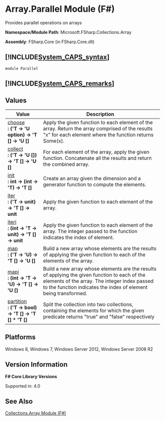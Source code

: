 # Array.Parallel Module (F#)

Provides parallel operations on arrays

**Namespace/Module Path**: Microsoft.FSharp.Collections.Array

**Assembly**: FSharp.Core (in FSharp.Core.dll)


## [!INCLUDE[System_CAPS_syntax](//System/Token/System_CAPS_syntax_md.md)]

```
module Parallel
```

## [!INCLUDE[System_CAPS_remarks](//System/Token/System_CAPS_remarks_md.md)]

## Values


|Value|Description|
|-----|-----------|
|[choose](http://msdn.microsoft.com/en-us/library/2deed2b4-eb4c-4d03-9931-0f5bbb47f1f1)<br />**: ('T -&gt; 'U option) -&gt; 'T [] -&gt; 'U []**|Apply the given function to each element of the array. Return the array comprised of the results "x" for each element where the function returns Some(x).|
|[collect](http://msdn.microsoft.com/en-us/library/3787e401-d84e-4521-9d7f-87303753dc7b)<br />**: ('T -&gt; 'U []) -&gt; 'T [] -&gt; 'U []**|For each element of the array, apply the given function. Concatenate all the results and return the combined array.|
|[init](http://msdn.microsoft.com/en-us/library/96c71191-2fa4-42fc-9418-80e1a1906fef)<br />**: int -&gt; (int -&gt; 'T) -&gt; 'T []**|Create an array given the dimension and a generator function to compute the elements.|
|[iter](http://msdn.microsoft.com/en-us/library/2484b54a-41b7-482e-8931-b528b32ba93e)<br />**: ('T -&gt; unit) -&gt; 'T [] -&gt; unit**|Apply the given function to each element of the array.|
|[iteri](http://msdn.microsoft.com/en-us/library/5e777c6f-9b12-4a63-8168-9d7a66205482)<br />**: (int -&gt; 'T -&gt; unit) -&gt; 'T [] -&gt; unit**|Apply the given function to each element of the array. The integer passed to the function indicates the index of element.|
|[map](http://msdn.microsoft.com/en-us/library/0485547d-15e9-41ed-a3a6-fb5816413fed)<br />**: ('T -&gt; 'U) -&gt; 'T [] -&gt; 'U []**|Build a new array whose elements are the results of applying the given function to each of the elements of the array.|
|[mapi](http://msdn.microsoft.com/en-us/library/994595e4-6886-467e-a6c3-cebc4e621052)<br />**: (int -&gt; 'T -&gt; 'U) -&gt; 'T [] -&gt; 'U []**|Build a new array whose elements are the results of applying the given function to each of the elements of the array. The integer index passed to the function indicates the index of element being transformed.|
|[partition](http://msdn.microsoft.com/en-us/library/1981a0bd-8d44-46a2-a3f3-3e5cc7b78fce)<br />**: ('T -&gt; bool) -&gt; 'T [] -&gt; 'T [] &#42; 'T []**|Split the collection into two collections, containing the elements for which the given predicate returns "true" and "false" respectively|

## Platforms
Windows 8, Windows 7, Windows Server 2012, Windows Server 2008 R2


## Version Information
**F# Core Library Versions**

Supported in: 4.0


## See Also
[Collections.Array Module &#40;F&#35;&#41;](Collections.Array+Module+28%F%2329%.md)

